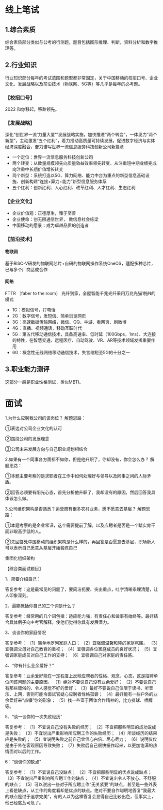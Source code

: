 # 线上笔试
## 1.综合素质 
综合素质部分类似与公考的行测题，题目包括图形推理、判断，资料分析和数字推理等。

## 2.行业知识 
行业知识部分每年的考试范围和题型都非常固定，关于中国移动的校招口号、企业文化、发展战略以及前沿技术（物联网、5G等）等几乎是每年的必考题。

### 【校招口号】
2022 和你移起，移路领先。

### 【发展战略】
深化“创世界一流'力量大厦'”发展战略实施，加快推进“两个转变”，一体发力“两个新型”，主动激发“五个红利”，着力推动高质量可持续发展，促进数字经济与实体经济深度融合，奋力谱写世界一流信息服务科技创新公司新篇章

- 一个定位：世界一流信息服务科技创新公司
- 两个转变：从数量规模领先向质量效益效率领先转变、从注重短中期业绩完成向注重中长期价值增长转变
- 两个新型：系统打造以5G、算力网络、能力中台为重点的新型信息基础设施、创新构建“连接+算力+能力”新型信息服务体系
- 五个红利：创新红利、人心红利、改革红利、人才红利、生态红利

### 【企业文化】
- 企业价值观：正德厚生，臻于至善
- 企业使命：创无限通信世界， 做信息社会栋梁
- 中国移动的愿景：成为卓越品质的创造者

### 【前沿技术】
#### 物联网
基于RISC-Ⅴ研发的物联网芯片+自研的物联网操作系统OneOS，适配多种芯片，已与多个厂商达成合作

#### 网络
FTTR （faber to the room） 光纤到家，全屋智能千兆光纤采用万兆光猫1拖N的模式

- 1G：模拟信号，打电话
- 2G：数字信号，发短信、简单浏览网页
- 3G：高速数据传输网络，微信、QQ、手游、看网页、刷微博
- 4G：直播、视频通话，移动互联时代
- 5G：第五代移动通信技术，具备高速率、低时延（100Gbps，1ms）、大连接的特性，在智慧交通、远程医疗、自动驾驶、VR、AR等技术领域发挥重要作用
- 6G：概念性无线网络移动通信技术，失言缩短至5G的十分之一

## 3.职业能力测评 
这部分一般是职业性格测试，类似MBTI。

# 面试
1.为什么应聘我公司的该岗位？
解题思路：

①表达对公司企业文化的认可

②围绕公司的发展理念

③公司未来发展方向与自己职业规划相结合

2.如果有一个同事各方面都不如你，但是他升职了，你却没有，你会怎么办？
解题思路：

①本题主要考察的是求职者在工作中如何处理好与领导以及同事之间的人际矛盾。

②回答必须要有阳光心态，首先分析他升职了，我却没有的原因，然后回答我具体该怎么做。


3.公司组织架构是否熟悉？运营商有很多农村业务，愿不愿意去基层？
解题思路：

①本题考察的是企业常识，这个需要提前了解。以及应聘者是否是一个踏实肯干而非眼高手低的人。

②先回答处中国移动的组织架构是什么样的，再回答是否愿意去基层，职场新人可以表示自己愿意从基层开始锻炼自己

集团化组织架构


【综合类面试题目】

1、简要介绍自己：

答复参考：这是最常见的问题了，要简洁扼要、突出重点，吐字清晰条理清楚，让人印象深刻。

2、最能概括你自己的三个词是什么？

答复参考：经常用的几个词包括：适应能力强，有责任心和做事有始终等。最好结合具体例子向主考官解释，使他们觉得你具有发展潜力。

3、谈谈你的家庭情况

答复参考：
〔1〕简单地罗列家庭人口；
〔2〕宜强调温馨和睦的家庭氛围。
〔3〕宜强调父母对自己教育的重视；
〔4〕宜强调各位家庭成员的良好状况；
〔5〕宜强调家庭成员对自己工作的支持；
〔6〕宜强调自己对家庭的责任感。

4、“你有什么业余爱好？”

答复参考：业余爱好能在一定程度上反映应聘者的性格、观念、心态，这是招聘单位问该问题的主要原因。
〔1〕绝对不要说自己没有业余爱好；
〔2〕不要说自己有那些庸俗的、令人感觉不好的爱好；
〔3〕最好不要说自己仅限于读书、听音乐、上网，否则可能令面试官疑心应聘者性格孤僻；
〔4〕最好能有一些户外的业余爱好来“点缀”你的形象；
〔5〕找一些富于团体合作精神的，比方排球、桥牌等。

5、“谈一谈你的一次失败经历”

答复参考：
〔1〕不宜说自己没有失败的经历；
〔2〕不宜把那些明显的成功说成是失败；
〔3〕不宜说出严重影响所应聘工作的失败经历；
〔4〕所谈经历的结果应是失败的；
〔5〕宜说明失败之前自己曾信心白倍、尽心尽力；
〔6〕说明仅仅是由于外在客观原因导致失败；
〔7〕失败后自己很快振作起来，以更加饱满的热情面对以后的工作。

6：“谈谈你的缺点”

答复参考：
〔1〕不宜说自己没缺点；
〔2〕不宜把那些明显的优点说成缺点；
〔3〕不宜说出严重影响所应聘工作的缺点；
〔4〕不宜说出令人不放心、不舒服的缺点；
〔5〕可以说出一些对于所应聘工作“无关紧要”的缺点，甚至是一些外表上看是缺点，从工作的角度看却是优点的缺点。绝对不要自作聪明地答复“我最大的缺点是过于追求完美”，有的人以为这样答复会显得自己比较出色，但事实上，他已经岌芨可危了。